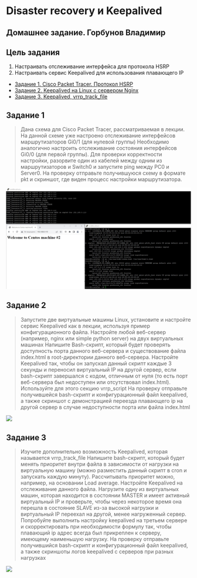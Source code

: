 # Disaster recovery и Keepalived
## Домашнее задание. Горбунов Владимир

## Цель задания
1. Настраивать отслеживание интерфейса для протокола HSRP
2. Настраивать сервис Keepalived для использования плавающего IP



- [Задание 1. Cisco Packet Tracer. Протокол HSRP](#Задание-1)
- [Задание 2. Keepalived на Linux с сервером Nginx](#Задание-2)  
- [Задание 3. Keepalived, vrrp_track_file](#Задание-3)  


## Задание 1
>Дана схема для Cisco Packet Tracer, рассматриваемая в лекции.
>На данной схеме уже настроено отслеживание интерфейсов маршрутизаторов Gi0/1 (для нулевой группы)
>Необходимо аналогично настроить отслеживание состояния интерфейсов Gi0/0 (для первой группы).
>Для проверки корректности настройки, разорвите один из кабелей между одним из маршрутизаторов и Switch0 и запустите ping между PC0 и Server0.
>На проверку отправьте получившуюся схему в формате pkt и скриншот, где виден процесс настройки маршрутизатора.


![](img/1.jpg)

## Задание 2
>Запустите две виртуальные машины Linux, установите и настройте сервис Keepalived как в лекции, используя пример конфигурационного файла.
>Настройте любой веб-сервер (например, nginx или simple python server) на двух виртуальных машинах
>Напишите Bash-скрипт, который будет проверять доступность порта данного веб-сервера и существование файла index.html в root-директории данного веб-сервера.
>Настройте Keepalived так, чтобы он запускал данный скрипт каждые 3 секунды и переносил виртуальный IP на другой сервер, если bash-скрипт завершался с кодом, отличным от нуля (то есть порт веб-сервера был недоступен или отсутствовал index.html). Используйте для этого секцию vrrp_script
>На проверку отправьте получившейся bash-скрипт и конфигурационный файл keepalived, а также скриншот с демонстрацией переезда плавающего ip на другой сервер в случае недоступности порта или файла index.html


![](img/2.jpg)

## Задание 3
>Изучите дополнительно возможность Keepalived, которая называется vrrp_track_file
>Напишите bash-скрипт, который будет менять приоритет внутри файла в зависимости от нагрузки на виртуальную машину (можно разместить данный скрипт в cron и запускать каждую минуту). Рассчитывать приоритет можно, например, на основании Load average.
>Настройте Keepalived на отслеживание данного файла.
>Нагрузите одну из виртуальных машин, которая находится в состоянии MASTER и имеет активный виртуальный IP и проверьте, чтобы через некоторое время она перешла в состояние SLAVE из-за высокой нагрузки и виртуальный IP переехал на другой, менее нагруженный сервер.
>Попробуйте выполнить настройку keepalived на третьем сервере и скорректировать при необходимости формулу так, чтобы плавающий ip адрес всегда был прикреплен к серверу, имеющему наименьшую нагрузку.
>На проверку отправьте получившийся bash-скрипт и конфигурационный файл keepalived, а также скриншоты логов keepalived с серверов при разных нагрузках

![](img/3.jpg)
